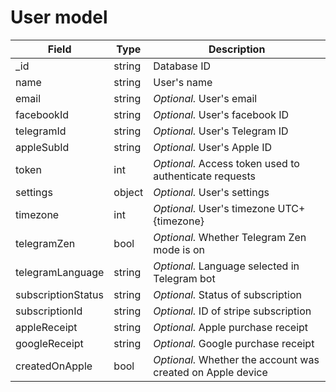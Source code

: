 # User model

| Field              | Type   | Description                                                 |
| ------------------ | ------ | ----------------------------------------------------------- |
| \_id               | string | Database ID                                                 |
| name               | string | User's name                                                 |
| email              | string | _Optional._ User's email                                    |
| facebookId         | string | _Optional._ User's facebook ID                              |
| telegramId         | string | _Optional._ User's Telegram ID                              |
| appleSubId         | string | _Optional._ User's Apple ID                                 |
| token              | int    | _Optional._ Access token used to authenticate requests      |
| settings           | object | _Optional._ User's settings                                 |
| timezone           | int    | _Optional._ User's timezone UTC+{timezone}                  |
| telegramZen        | bool   | _Optional._ Whether Telegram Zen mode is on                 |
| telegramLanguage   | string | _Optional._ Language selected in Telegram bot               |
| subscriptionStatus | string | _Optional._ Status of subscription                          |
| subscriptionId     | string | _Optional._ ID of stripe subscription                       |
| appleReceipt       | string | _Optional._ Apple purchase receipt                          |
| googleReceipt      | string | _Optional._ Google purchase receipt                         |
| createdOnApple     | bool   | _Optional._ Whether the account was created on Apple device |
